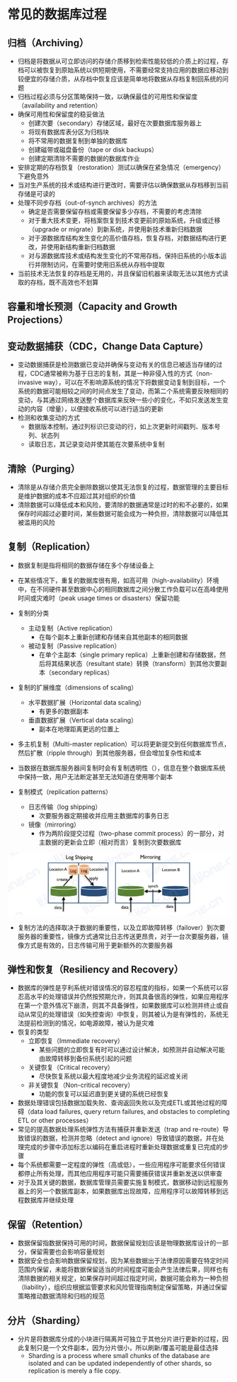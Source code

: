 # **常见的数据库过程**

## 归档（Archiving）

- 归档是将数据从可立即访问的存储介质移到检索性能较低的介质上的过程，存档可以被恢复到原始系统以供短期使用，不需要经常支持应用的数据应移动到较便宜的存储介质，从存档中恢复应该是简单地将数据从存档复制回系统的问题
- 归档过程必须与分区策略保持一致，以确保最佳的可用性和保留度（availability and retention）
- 确保可用性和保留度的稳妥做法
  - 创建次要（secondary）存储区域，最好在次要数据库服务器上
  - 将现有数据库表分区为归档块
  - 将不常用的数据复制到单独的数据库
  - 创建磁带或磁盘备份（tape or disk backups）
  - 创建定期清除不需要的数据的数据库作业
- 安排定期的存档恢复（restoration）测试以确保在紧急情况（emergency）下避免意外
- 当对生产系统的技术或结构进行更改时，需要评估以确保数据从存档移到当前存储是可读的
- 处理不同步存档（out-of-synch archives）的方法
  - 确定是否需要保留存档或需要保留多少存档，不需要的考虑清除
  - 对于重大技术变更，将档案恢复到技术变更前的原始系统，升级或迁移（upgrade or migrate）到新系统，并使用新技术重新归档数据
  - 对于源数据库结构发生变化的高价值存档，恢复存档，对数据结构进行更改，并使用新结构重新归档数据
  - 对与源数据库技术或结构发生变化的不常用存档，保持旧系统的小版本运行并限制访问，在需要时使用旧系统从存档中提取
- 当前技术无法恢复的存档是无用的，并且保留旧机器来读取无法以其他方式读取的存档，既不高效也不划算

## 容量和增长预测（Capacity and Growth Projections）

## 变动数据捕获（CDC，Change Data Capture）

- 变动数据捕获是检测数据已变动并确保与变动有关的信息已被适当存储的过程，CDC通常被称为基于日志的复制，其是一种非侵入性的方式（non-invasive way），可以在不影响源系统的情况下将数据变动复制到目标，一个系统的数据可能相较之间的时间点发生了变动，而第二个系统需要反映相同的变动，与其通过网络发送整个数据库来反映一些小的变化，不如只发送发生变动的内容（增量），以便接收系统可以进行适当的更新
- 检测和收集变动的方式
  - 数据版本控制，通过列标识已变动的行，如上次更新时间戳列、版本号列、状态列
  - 读取日志，其记录变动并使其能在次要系统中复制

## 清除（Purging）

- 清除是从存储介质完全删除数据以使其无法恢复的过程，数据管理的主要目标是维护数据的成本不应超过其对组织的价值
- 清除数据可以降低成本和风险，要清除的数据通常是过时的和不必要的，如果保存时间超过必要时间，某些数据可能会成为一种负担，清除数据可以降低其被滥用的风险

## 复制（Replication）

- 数据复制是指将相同的数据存储在多个存储设备上
- 在某些情况下，重复的数据库很有用，如高可用（high-availability）环境中，在不同硬件甚至数据中心的相同数据库之间分散工作负载可以在高峰使用时间或灾难时（peak usage times or  disasters）保留功能
- 复制的分类
  - 主动复制（Active replication）
    - 在每个副本上重新创建和存储来自其他副本的相同数据
  - 被动复制（Passive replication）
    - 在单个主副本（single primary replica）上重新创建和存储数据，然后将其结果状态（resultant state）转换（transform）到其他次要副本（secondary replicas）

- 复制的扩展维度（dimensions of scaling）
  - 水平数据扩展（Horizontal data scaling）
    - 有更多的数据副本
  - 垂直数据扩展（Vertical data scaling）
    - 副本在地理距离更远的位置上

- 多主机复制（Multi-master replication）可以将更新提交到任何数据库节点，然后扩散（ripple through）到其他服务器，但会增加复杂性和成本
- 当数据在数据库服务器间复制时会有复制透明性（），信息在整个数据库系统中保持一致，用户无法断定甚至无法知道在使用哪个副本

- 复制模式（replication patterns）
  - 日志传输（log shipping）
    - 次要服务器定期接收并应用主数据库的事务日志
  - 镜像（mirroring）
    - 作为两阶段提交过程（two-phase commit process）的一部分，对主数据的更新会立即（相对而言）复制到次要数据库

![](assets\常见的数据库过程\日志传输和镜像.jpg)

- 复制方法的选择取决于数据的重要性，以及立即故障转移（failover）到次要服务器的重要性，镜像方式通常比日志传送更昂贵，对于一台次要服务器，镜像方式是有效的，日志传输可用于更新额外的次要服务器

## 弹性和恢复（Resiliency and Recovery）

- 数据库的弹性是亨利系统对错误情况的容忍程度的指标，如果一个系统可以容忍高水平的处理错误并仍然按预期允许，则其具备很高的弹性，如果应用程序在第一个意外情况下崩溃，则其不具备弹性，如果数据库可以检测并终止或自动从常见的处理错误（如失控查询）中恢复，则其被认为是有弹性的，系统无法提前检测到的情况，如电源故障，被认为是灾难
- 恢复的类型
  - 立即恢复（Immediate recovery）
    - 某些问题的立即恢复有时可以通过设计解决，如预测并自动解决可能由故障转移到备份系统引起的问题
  - 关键恢复（Critical recovery）
    - 尽快恢复系统以最大程度地减少业务流程的延迟或关闭
  - 非关键恢复（Non-critical recovery）
    - 功能的恢复可以延迟直到更关键的系统已经恢复
- 数据处理错误包括数据加载失败、查询返回失败以及完成ETL或其他过程的障碍（data load failures, query return failures, and obstacles to completing ETL or other processes）
- 常见的提高数据处理系统弹性方法有捕获并重新发送（trap and re-route）导致错误的数据，检测并忽略（detect and ignore）导致错误的数据，并在处理完成的步骤中添加标志以编码在重启进程时重新处理数据或重复已完成的步骤
- 每个系统都需要一定程度的弹性（高或低），一些应用程序可能要求任何错误都停止所有处理，而其他应用程序可能只需要捕获错误并重新发送以供审查
- 对于及其关键的数据，数据库管理员需要实施复制模式，数据移动到远程服务器上的另一个数据库副本，如果数据库出现故障，应用程序可以故障转移到远程数据库并继续处理

## 保留（Retention）

- 数据保留指数据保持可用的时间，数据保留规划应该是物理数据库设计的一部分，保留需要也会影响容量规划
- 数据安全也会影响数据保留规划，因为某些数据出于法律原因需要在特定时间范围内保留，未能将数据保留适当的时间程度可能会产生法律后果，同样也有清除数据的相关规定，如果保存时间超过指定时间，数据可能会称为一种负担（liability），组织应根据监管要求和风险管理指南制定保留策略，并通过保留策略推动数据清除和归档的规范

## 分片（Sharding）

- 分片是将数据库分成的小块进行隔离并可独立于其他分片进行更新的过程，因此复制只是一个文件副本，因为分片很小，所以刷新/覆盖可能是最佳选择
  - Sharding is a process where small chunks of the database are isolated and can be updated independently of other shards, so replication is merely a file copy.